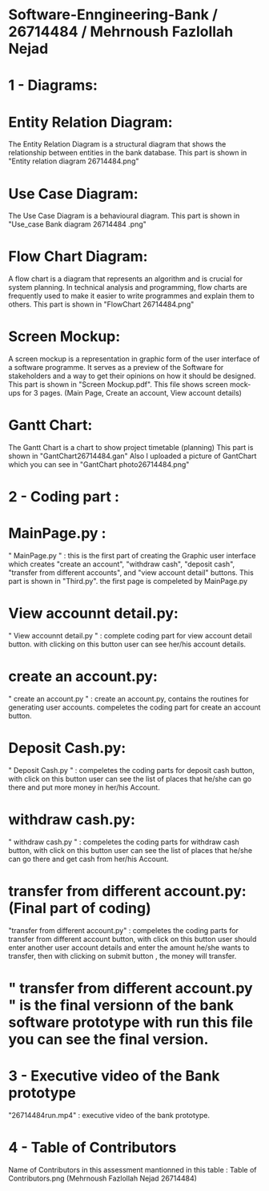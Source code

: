 # Software-Enngineering-Bank / 26714484 / Mehrnoush Fazlollah Nejad

# 1 - Diagrams:

# Entity Relation Diagram: 
The Entity Relation Diagram is a structural diagram that shows the relationship between entities in the bank database. This part is shown in "Entity relation diagram 26714484.png"

# Use Case Diagram:
The Use Case Diagram is a behavioural diagram. This part is shown in "Use_case Bank diagram 26714484 .png"

# Flow Chart Diagram:
A flow chart is a diagram that represents an algorithm and is crucial for system planning. In technical analysis and programming, flow charts are frequently used to make it easier to write programmes and explain them to others. This part is shown in "FlowChart 26714484.png"

# Screen Mockup:
A screen mockup is a representation in graphic form of the user interface of a software programme. It serves as a preview of the Software for stakeholders and a way to get their opinions on how it should be designed. This part is shown in "Screen Mockup.pdf". This file shows screen mock-ups for 3 pages. (Main Page, Create an account, View account details)

# Gantt Chart:
The Gantt Chart is a chart to show project timetable (planning) This part is shown in "GantChart26714484.gan" Also I uploaded a picture of GantChart which you can see in "GantChart photo26714484.png"


# 2 - Coding part : 

# MainPage.py :
" MainPage.py " : this is the first part of creating the Graphic user interface which creates "create an account", "withdraw cash",  "deposit cash", "transfer from different accounts", and "view account detail" buttons. This part is shown in "Third.py".    the first page is compeleted by MainPage.py

# View accounnt detail.py:
" View accounnt detail.py " : complete coding part for view account detail button. with clicking on this button user can see her/his account details. 

# create an account.py:
" create an account.py " : create an account.py, contains the routines for generating user accounts. compeletes the coding part for create an account button.

# Deposit Cash.py:
" Deposit Cash.py " : compeletes the coding parts for deposit cash button, with click on this button user can see the list of places that he/she can go there and put more money in her/his Account.

# withdraw cash.py:
" withdraw cash.py " : compeletes the coding parts for withdraw cash button, with click on this button user can see the list of places that he/she can go there and get cash from her/his Account.

# transfer from different account.py: (Final part of coding)
"transfer from different account.py" : compeletes the coding parts for transfer from different account button, with click on this button user should enter another user account details and enter the amount he/she wants to transfer, then with clicking on submit button , the money will transfer.

# " transfer from different account.py " is the final versionn of the bank software prototype with run this file you can see the final version.


# 3 - Executive video of the Bank prototype

"26714484run.mp4" : executive video of the bank prototype.

# 4 - Table of Contributors
Name of Contributors in this assessment mantionned in this table : Table of Contributors.png (Mehrnoush Fazlollah Nejad 26714484)
